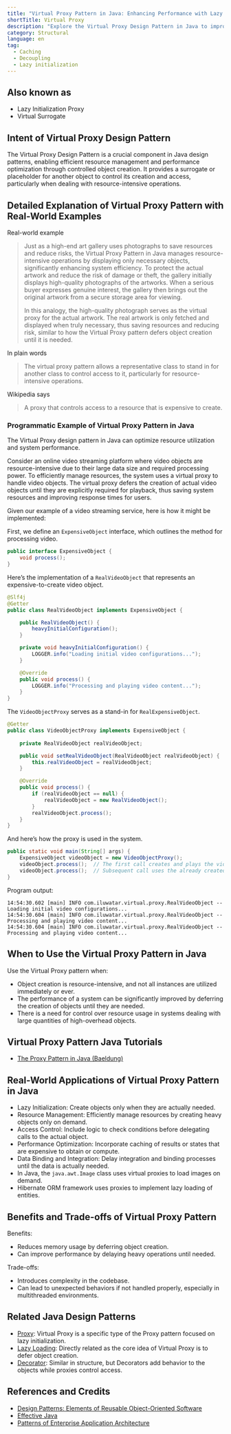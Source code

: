 ```yaml
---
title: "Virtual Proxy Pattern in Java: Enhancing Performance with Lazy Loading Techniques"
shortTitle: Virtual Proxy
description: "Explore the Virtual Proxy Design Pattern in Java to improve your applications. Learn how this pattern optimizes performance and manages resources efficiently by controlling the creation and access of resource-intensive objects. Ideal for developers looking to enhance system responsiveness."
category: Structural
language: en
tag:
  - Caching
  - Decoupling
  - Lazy initialization
---
```


## Also known as

* Lazy Initialization Proxy
* Virtual Surrogate

## Intent of Virtual Proxy Design Pattern

The Virtual Proxy Design Pattern is a crucial component in Java design patterns, enabling efficient resource management and performance optimization through controlled object creation. It provides a surrogate or placeholder for another object to control its creation and access, particularly when dealing with resource-intensive operations.

## Detailed Explanation of Virtual Proxy Pattern with Real-World Examples

Real-world example

> Just as a high-end art gallery uses photographs to save resources and reduce risks, the Virtual Proxy Pattern in Java manages resource-intensive operations by displaying only necessary objects, significantly enhancing system efficiency. To protect the actual artwork and reduce the risk of damage or theft, the gallery initially displays high-quality photographs of the artworks. When a serious buyer expresses genuine interest, the gallery then brings out the original artwork from a secure storage area for viewing.
> 
> In this analogy, the high-quality photograph serves as the virtual proxy for the actual artwork. The real artwork is only fetched and displayed when truly necessary, thus saving resources and reducing risk, similar to how the Virtual Proxy pattern defers object creation until it is needed.

In plain words

> The virtual proxy pattern allows a representative class to stand in for another class to control access to it, particularly for resource-intensive operations.

Wikipedia says

> A proxy that controls access to a resource that is expensive to create.

### Programmatic Example of Virtual Proxy Pattern in Java

The Virtual Proxy design pattern in Java can optimize resource utilization and system performance.

Consider an online video streaming platform where video objects are resource-intensive due to their large data size and required processing power. To efficiently manage resources, the system uses a virtual proxy to handle video objects. The virtual proxy defers the creation of actual video objects until they are explicitly required for playback, thus saving system resources and improving response times for users.

Given our example of a video streaming service, here is how it might be implemented:

First, we define an `ExpensiveObject` interface, which outlines the method for processing video.

```java
public interface ExpensiveObject {
    void process();
}
```

Here’s the implementation of a `RealVideoObject` that represents an expensive-to-create video object.

```java
@Slf4j
@Getter
public class RealVideoObject implements ExpensiveObject {

    public RealVideoObject() {
        heavyInitialConfiguration();
    }

    private void heavyInitialConfiguration() {
        LOGGER.info("Loading initial video configurations...");
    }

    @Override
    public void process() {
        LOGGER.info("Processing and playing video content...");
    }
}
```

The `VideoObjectProxy` serves as a stand-in for `RealExpensiveObject`.

```java
@Getter
public class VideoObjectProxy implements ExpensiveObject {
    
    private RealVideoObject realVideoObject;

    public void setRealVideoObject(RealVideoObject realVideoObject) {
        this.realVideoObject = realVideoObject;
    }

    @Override
    public void process() {
        if (realVideoObject == null) {
            realVideoObject = new RealVideoObject();
        }
        realVideoObject.process();
    }
}
```

And here’s how the proxy is used in the system.

```java
public static void main(String[] args) {
    ExpensiveObject videoObject = new VideoObjectProxy();
    videoObject.process();  // The first call creates and plays the video
    videoObject.process();  // Subsequent call uses the already created object
}
```

Program output:

```
14:54:30.602 [main] INFO com.iluwatar.virtual.proxy.RealVideoObject -- Loading initial video configurations...
14:54:30.604 [main] INFO com.iluwatar.virtual.proxy.RealVideoObject -- Processing and playing video content...
14:54:30.604 [main] INFO com.iluwatar.virtual.proxy.RealVideoObject -- Processing and playing video content...
```

## When to Use the Virtual Proxy Pattern in Java

Use the Virtual Proxy pattern when:

* Object creation is resource-intensive, and not all instances are utilized immediately or ever.
* The performance of a system can be significantly improved by deferring the creation of objects until they are needed.
* There is a need for control over resource usage in systems dealing with large quantities of high-overhead objects.

## Virtual Proxy Pattern Java Tutorials

* [The Proxy Pattern in Java (Baeldung)](https://www.baeldung.com/java-proxy-pattern)

## Real-World Applications of Virtual Proxy Pattern in Java

* Lazy Initialization: Create objects only when they are actually needed.
* Resource Management: Efficiently manage resources by creating heavy objects only on demand.
* Access Control: Include logic to check conditions before delegating calls to the actual object.
* Performance Optimization: Incorporate caching of results or states that are expensive to obtain or compute.
* Data Binding and Integration: Delay integration and binding processes until the data is actually needed.
* In Java, the `java.awt.Image` class uses virtual proxies to load images on demand.
* Hibernate ORM framework uses proxies to implement lazy loading of entities.

## Benefits and Trade-offs of Virtual Proxy Pattern

Benefits:

* Reduces memory usage by deferring object creation.
* Can improve performance by delaying heavy operations until needed.

Trade-offs:

* Introduces complexity in the codebase.
* Can lead to unexpected behaviors if not handled properly, especially in multithreaded environments.

## Related Java Design Patterns

* [Proxy](https://java-design-patterns.com/patterns/proxy/): Virtual Proxy is a specific type of the Proxy pattern focused on lazy initialization.
* [Lazy Loading](https://java-design-patterns.com/patterns/lazy-loading/): Directly related as the core idea of Virtual Proxy is to defer object creation.
* [Decorator](https://java-design-patterns.com/patterns/decorator/): Similar in structure, but Decorators add behavior to the objects while proxies control access.

## References and Credits

* [Design Patterns: Elements of Reusable Object-Oriented Software](https://amzn.to/3w0pvKI)
* [Effective Java](https://amzn.to/4cGk2Jz)
* [Patterns of Enterprise Application Architecture](https://amzn.to/3WfKBPR)
